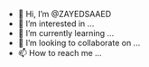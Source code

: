 - 👋 Hi, I’m @ZAYEDSAAED
- 👀 I’m interested in ...
- 🌱 I’m currently learning ...
- 💞️ I’m looking to collaborate on ...
- 📫 How to reach me ...

<!---
ZAYEDSAAED/ZAYEDSAAED is a ✨ special ✨ repository because its `README.md` (this file) appears on your GitHub profile.
You can click the Preview link to take a look at your changes.
--->
